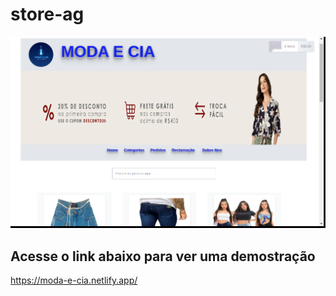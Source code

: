# store-ag

![exemplo](https://github.com/Laudier2/store-ag/blob/master/images/ag.png)

## Acesse o link abaixo para ver uma demostração
https://moda-e-cia.netlify.app/
